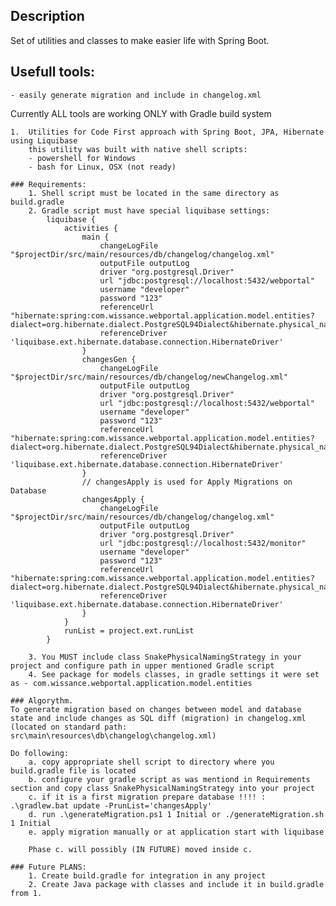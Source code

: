 ## Description

   Set of utilities and classes to make easier life with Spring Boot.

## Usefull tools:
    - easily generate migration and include in changelog.xml

Currently ALL tools are working ONLY with Gradle build system

    1.  Utilities for Code First approach with Spring Boot, JPA, Hibernate using Liquibase
        this utility was built with native shell scripts:
        - powershell for Windows
        - bash for Linux, OSX (not ready)

    ### Requirements:
        1. Shell script must be located in the same directory as build.gradle
        2. Gradle script must have special liquibase settings:
            liquibase {
                activities {
                    main {
                        changeLogFile "$projectDir/src/main/resources/db/changelog/changelog.xml"
                        outputFile outputLog
                        driver "org.postgresql.Driver"
                        url "jdbc:postgresql://localhost:5432/webportal"
                        username "developer"
                        password "123"
                        referenceUrl "hibernate:spring:com.wissance.webportal.application.model.entities?dialect=org.hibernate.dialect.PostgreSQL94Dialect&hibernate.physical_naming_strategy=com.wissance.webportal.application.utils.SnakePhysicalNamingStrategy"
                        referenceDriver 'liquibase.ext.hibernate.database.connection.HibernateDriver'
                    }
                    changesGen {
                        changeLogFile "$projectDir/src/main/resources/db/changelog/newChangelog.xml"
                        outputFile outputLog
                        driver "org.postgresql.Driver"
                        url "jdbc:postgresql://localhost:5432/webportal"
                        username "developer"
                        password "123"
                        referenceUrl "hibernate:spring:com.wissance.webportal.application.model.entities?dialect=org.hibernate.dialect.PostgreSQL94Dialect&hibernate.physical_naming_strategy=com.wissance.webportal.application.utils.SnakePhysicalNamingStrategy"
                        referenceDriver 'liquibase.ext.hibernate.database.connection.HibernateDriver'
                    }
                    // changesApply is used for Apply Migrations on Database
                    changesApply {
                        changeLogFile "$projectDir/src/main/resources/db/changelog/changelog.xml"
                        outputFile outputLog
                        driver "org.postgresql.Driver"
                        url "jdbc:postgresql://localhost:5432/monitor"
                        username "developer"
                        password "123"
                        referenceUrl "hibernate:spring:com.wissance.webportal.application.model.entities?dialect=org.hibernate.dialect.PostgreSQL94Dialect&hibernate.physical_naming_strategy=com.wissance.webportal.application.utils.SnakePhysicalNamingStrategy"
                        referenceDriver 'liquibase.ext.hibernate.database.connection.HibernateDriver'
                    }
                }
                runList = project.ext.runList
            }

        3. You MUST include class SnakePhysicalNamingStrategy in your project and configure path in upper mentioned Gradle script
        4. See package for models classes, in gradle settings it were set as - com.wissance.webportal.application.model.entities
    
    ### Algorythm.
    To generate migration based on changes between model and database state and include changes as SQL diff (migration) in changelog.xml (located on standard path: src\main\resources\db\changelog\changelog.xml)
    
    Do following:
        a. copy appropriate shell script to directory where you build.gradle file is located
        b. configure your gradle script as was mentiond in Requirements section and copy class SnakePhysicalNamingStrategy into your project
        c. if it is a first migration prepare database !!!! : .\gradlew.bat update -PrunList='changesApply'
        d. run .\generateMigration.ps1 1 Initial or ./generateMigration.sh 1 Initial
        e. apply migration manually or at application start with liquibase

        Phase c. will possibly (IN FUTURE) moved inside c.

    ### Future PLANS:
        1. Create build.gradle for integration in any project
        2. Create Java package with classes and include it in build.gradle from 1.
